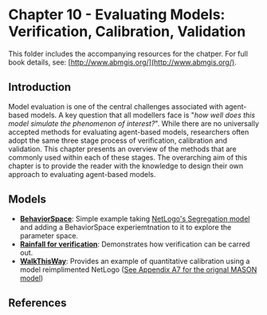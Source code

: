 # Chapter 10 - Evaluating Models: Verification, Calibration, Validation

This folder includes the accompanying resources for the chatper. For full book details, see: [http://www.abmgis.org/](http://www.abmgis.org/).

## Introduction

Model evaluation is one of the central challenges associated with agent-based models.  A key question that all modellers face is "*how well does this model simulate the phenomenon of interest?*". While there are no universally accepted methods for evaluating agent-based models, researchers often adopt the same three stage process of verification, calibration and validation.  This chapter presents an overview of the methods that are commonly used within each of these stages.  The overarching aim of this chapter is to provide the reader with the knowledge to design their own approach to evaluating agent-based models.

## Models

* **[BehaviorSpace](Models/BehaviorSpace)**: Simple example taking [NetLogo's Segregation model](http://ccl.northwestern.edu/netlogo/models/Segregation) and adding a BehaviorSpace experiemtnation to it to explore the parameter space.
* **[Rainfall for verification](Models/Rainfall_for_verification)**: Demonstrates how verification can be carred out.
* **[WalkThisWay](Models/WalkThisWay)**: Provides an example of quantitative calibration using a model reimplimented NetLogo ([See Appendix A7 for the orignal MASON model](../AppendixA/Walk))

## References
